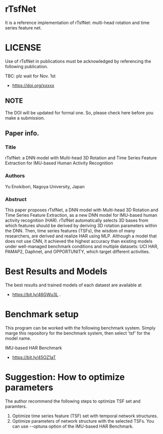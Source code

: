# rTsfNet

It is a reference implementation of rTsfNet: multi-head rotation and time series feature net.

# LICENSE
Use of rTsfNet in publications must be acknowledged by referencing the following publication. 

TBC: plz wait for Nov. 1st
- https://doi.org/xxxxx

## NOTE
The DOI will be updated for formal one. So, please check here before you make a submission.

## Paper info. 
### Title
rTsfNet: a DNN model with Multi-head 3D Rotation and Time Series Feature Extraction for IMU-based Human Activity Recognition
### Authors
Yu Enokibori, Nagoya University, Japan
### Abstruct
This paper proposes rTsfNet, a DNN model with Multi-head 3D Rotation and Time Series Feature Extraction, as a new DNN model for IMU-based human activity recognition (HAR). rTsfNet automatically selects 3D bases from which features should be derived by deriving 3D rotation parameters within the DNN. Then, time series features (TSFs), the wisdom of many researchers, are derived and realize HAR using MLP. Although a model that does not use CNN, it achieved the highest accuracy than existing models under well-managed benchmark conditions and multiple datasets: UCI HAR, PAMAP2, Daphnet, and OPPORTUNITY, which target different activities.


# Best Results and Models
The best results and trained models of each dataest are available at
- https://bit.ly/46GWu3L
.

# Benchmark setup
This program can be worked with the following benchmark system.
Simply marge this repository for the benchmark system, then select 'tsf' for the model name.

IMU-based HAR Benchmark
- https://bit.ly/45OZ1aT

# Suggestion: How to optimize parameters

The author recommend the following steps to optimize TSF set and paramters.
1. Optimize time series feature (TSF) set with temporal network structures.
2. Optimize parameters of network structure with the selected TSFs.
You can use --optuna option of the IMU-based HAR Benchmark.
